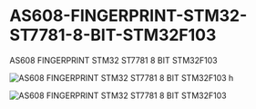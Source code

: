 # AS608-FINGERPRINT-STM32-ST7781-8-BIT-STM32F103
AS608 FINGERPRINT STM32 ST7781 8 BIT STM32F103

![AS608 FINGERPRINT STM32 ST7781 8 BIT STM32F103 h](https://github.com/offpic/AS608-FINGERPRINT-STM32-ST7781-8-BIT-STM32F103/assets/31142397/184e319e-7521-491e-9ac9-4f63fa40d3d8)

![AS608 FINGERPRINT STM32 ST7781 8 BIT STM32F103](https://github.com/offpic/AS608-FINGERPRINT-STM32-ST7781-8-BIT-STM32F103/assets/31142397/209a38fb-5976-4ba1-9450-05743e9fdafb)
